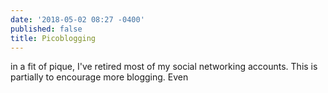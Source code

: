 ```yaml
---
date: '2018-05-02 08:27 -0400'
published: false
title: Picoblogging
---
```

in a fit of pique, I've retired most of my social networking accounts. This is partially to encourage more blogging. Even 
